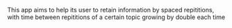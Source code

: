 This app aims to help its user to retain information by spaced repititions, with time between repititions of a certain topic growing by double each time
